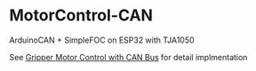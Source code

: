 # MotorControl-CAN

ArduinoCAN + SimpleFOC on ESP32 with TJA1050


See [Gripper Motor Control with CAN Bus](https://dokkev.github.io/motorcan/) for detail implmentation
